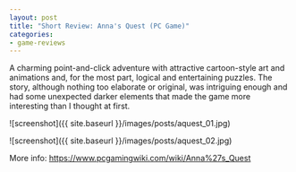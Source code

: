 ```yaml
---
layout: post
title: "Short Review: Anna's Quest (PC Game)"
categories:
- game-reviews
---
```


<p>
A charming point-and-click adventure with attractive cartoon-style art and animations and, for the most part, logical and entertaining puzzles. The story, although nothing too elaborate or original, was intriguing enough and had some unexpected darker elements that made the game more interesting than I thought at first.
</p>


![screenshot]({{ site.baseurl }}/images/posts/aquest_01.jpg)

![screenshot]({{ site.baseurl }}/images/posts/aquest_02.jpg)


<p>More info: <a href="https://www.pcgamingwiki.com/wiki/Anna%27s_Quest">https://www.pcgamingwiki.com/wiki/Anna%27s_Quest</a><p>
